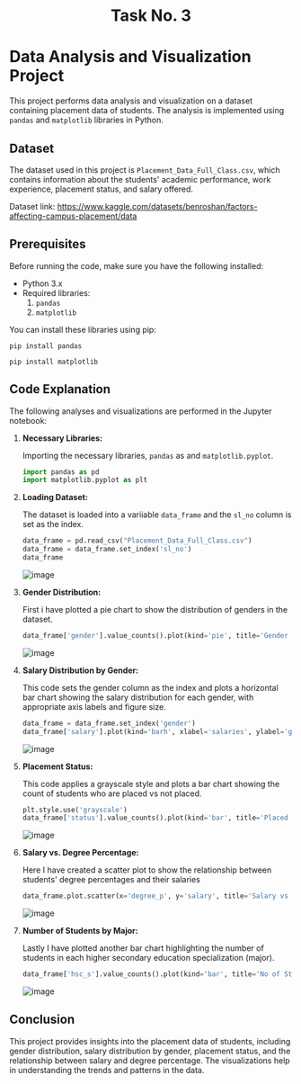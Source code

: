 <h1 align="center">Task No. 3</h1>

# Data Analysis and Visualization Project

This project performs data analysis and visualization on a dataset containing placement data of students. The analysis is implemented using `pandas` and `matplotlib` libraries in Python.

## Dataset

The dataset used in this project is `Placement_Data_Full_Class.csv`, which contains information about the students' academic performance, work experience, placement status, and salary offered.

Dataset link: https://www.kaggle.com/datasets/benroshan/factors-affecting-campus-placement/data

## Prerequisites

Before running the code, make sure you have the following installed:

* Python 3.x
* Required libraries:
  1. `pandas`
  2. `matplotlib`
  
You can install these libraries using pip:

```
pip install pandas
```
```
pip install matplotlib
```

## Code Explanation

The following analyses and visualizations are performed in the Jupyter notebook:

1. **Necessary Libraries:**

   Importing the necessary libraries, `pandas` as and `matplotlib.pyplot`.

    ```python
    import pandas as pd
    import matplotlib.pyplot as plt
    ```
3. **Loading Dataset:**

   The dataset is loaded into a variiable `data_frame` and the `sl_no` column is set as the index.

     ```python
     data_frame = pd.read_csv("Placement_Data_Full_Class.csv")
     data_frame = data_frame.set_index('sl_no')
     data_frame
     ```
     ![image](https://github.com/user-attachments/assets/2e09d671-e381-4a83-a841-5a35fa2405ec)

2. **Gender Distribution:**

   First i have plotted a pie chart to show the distribution of genders in the dataset.

    ```python
    data_frame['gender'].value_counts().plot(kind='pie', title='Gender Distribution', ylabel='', autopct='%1.1f%%', startangle=90, colors=['lightblue', 'lightgreen'], figsize=(12,8))
    ```
    ![image](https://github.com/user-attachments/assets/549a797a-287a-4bce-a9ac-a1ed89b0f973)


4. **Salary Distribution by Gender:**

   This code sets the gender column as the index and plots a horizontal bar chart showing the salary distribution for each gender, with appropriate axis labels and figure size.

    ```python
    data_frame = data_frame.set_index('gender')
    data_frame['salary'].plot(kind='barh', xlabel='salaries', ylabel='genders', figsize=(12,8))
    ```
    ![image](https://github.com/user-attachments/assets/351a59b9-b5cf-4c22-9642-24108346097f)

6. **Placement Status:**

   This code applies a grayscale style and plots a bar chart showing the count of students who are placed vs not placed.

    ```python
    plt.style.use('grayscale')
    data_frame['status'].value_counts().plot(kind='bar', title='Placed vs Not Placed', xlabel='Status', ylabel='Number of Students', figsize=(8,6))
    ```
    ![image](https://github.com/user-attachments/assets/6f54f089-f3b1-4b0b-90e1-d0df7c91ce6b)

8. **Salary vs. Degree Percentage:**

   Here I have created a scatter plot to show the relationship between students' degree percentages and their salaries

    ```python
    data_frame.plot.scatter(x='degree_p', y='salary', title='Salary vs Degree Percentage', xlabel='Degree Percentage', ylabel='Salary', figsize=(8,6))
    ```
    ![image](https://github.com/user-attachments/assets/9d983ae9-3291-49eb-a6eb-57cdf907dfc2)

10. **Number of Students by Major:**

    Lastly I have plotted another bar chart highlighting the number of students in each higher secondary education specialization (major).
    ```python
    data_frame['hsc_s'].value_counts().plot(kind='bar', title='No of Students vs Major', xlabel='Major', ylabel='Number of Students', color='lightgreen', figsize=(8,6))
    ```
    ![image](https://github.com/user-attachments/assets/5fa470a1-675a-4535-a2d4-64b2535782f0)

## Conclusion

This project provides insights into the placement data of students, including gender distribution, salary distribution by gender, placement status, and the relationship between salary and degree percentage. The visualizations help in understanding the trends and patterns in the data.

